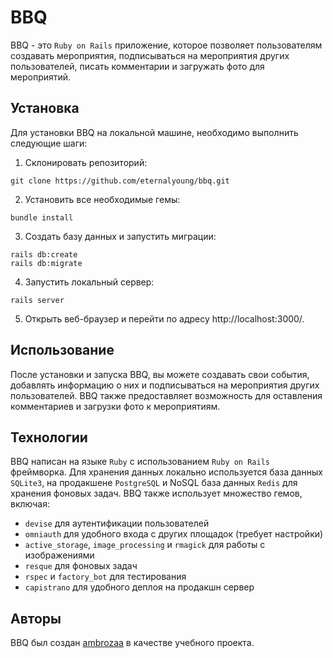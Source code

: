 # BBQ

BBQ - это `Ruby on Rails` приложение, которое позволяет пользователям создавать мероприятия, подписываться на мероприятия других пользователей, писать комментарии и загружать фото для мероприятий.


## Установка

Для установки BBQ на локальной машине, необходимо выполнить следующие шаги:

1. Склонировать репозиторий:

```
git clone https://github.com/eternalyoung/bbq.git
```

2. Установить все необходимые гемы:

```
bundle install
```

3. Создать базу данных и запустить миграции:

```
rails db:create
rails db:migrate
```

4. Запустить локальный сервер:

```
rails server
```

5. Открыть веб-браузер и перейти по адресу http://localhost:3000/.

## Использование

После установки и запуска BBQ, вы можете создавать свои события, добавлять информацию о них и подписываться на мероприятия других пользователей. BBQ также предоставляет возможность для оставления комментариев и загрузки фото к мероприятиям.

## Технологии

BBQ написан на языке `Ruby` с использованием `Ruby on Rails` фреймворка. Для хранения данных локально используется база данных `SQLite3`, на продакшене `PostgreSQL` и NoSQL база данных `Redis` для хранения фоновых задач. BBQ также использует множество гемов, включая:

- `devise` для аутентификации пользователей
- `omniauth` для удобного входа с других площадок (требует настройки)
- `active_storage`, `image_processing` и `rmagick` для работы с изображениями
- `resque` для фоновых задач
- `rspec` и `factory_bot` для тестирования
- `capistrano` для удобного деплоя на продакшн сервер

## Авторы

BBQ был создан [ambrozaa](https://github.com/ambrozaa) в качестве учебного проекта.